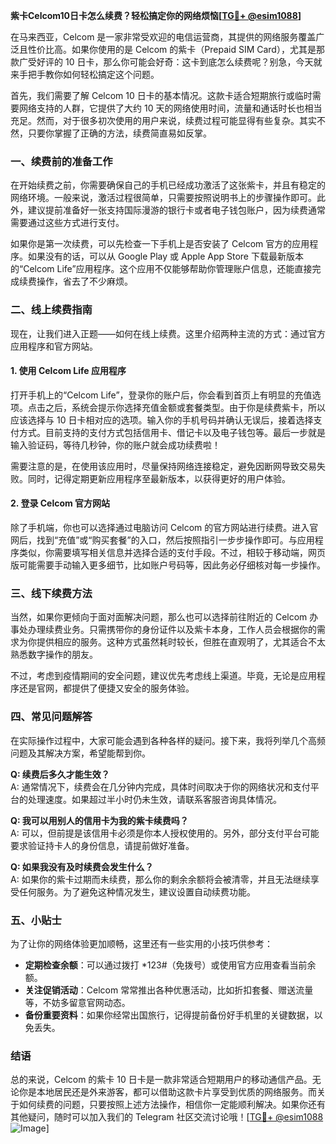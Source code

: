 **紫卡Celcom10日卡怎么续费？轻松搞定你的网络烦恼[[TG💪+ @esim1088](https://t.me/s/esim1088)]**

在马来西亚，Celcom 是一家非常受欢迎的电信运营商，其提供的网络服务覆盖广泛且性价比高。如果你使用的是 Celcom 的紫卡（Prepaid SIM Card），尤其是那款广受好评的 10 日卡，那么你可能会好奇：这卡到底怎么续费呢？别急，今天就来手把手教你如何轻松搞定这个问题。

首先，我们需要了解 Celcom 10 日卡的基本情况。这款卡适合短期旅行或临时需要网络支持的人群，它提供了大约 10 天的网络使用时间，流量和通话时长也相当充足。然而，对于很多初次使用的用户来说，续费过程可能显得有些复杂。其实不然，只要你掌握了正确的方法，续费简直易如反掌。

### **一、续费前的准备工作**

在开始续费之前，你需要确保自己的手机已经成功激活了这张紫卡，并且有稳定的网络环境。一般来说，激活过程很简单，只需要按照说明书上的步骤操作即可。此外，建议提前准备好一张支持国际漫游的银行卡或者电子钱包账户，因为续费通常需要通过这些方式进行支付。

如果你是第一次续费，可以先检查一下手机上是否安装了 Celcom 官方的应用程序。如果没有的话，可以从 Google Play 或 Apple App Store 下载最新版本的“Celcom Life”应用程序。这个应用不仅能够帮助你管理账户信息，还能直接完成续费操作，省去了不少麻烦。

### **二、线上续费指南**

现在，让我们进入正题——如何在线上续费。这里介绍两种主流的方式：通过官方应用程序和官方网站。

#### **1. 使用 Celcom Life 应用程序**

打开手机上的“Celcom Life”，登录你的账户后，你会看到首页上有明显的充值选项。点击之后，系统会提示你选择充值金额或套餐类型。由于你是续费紫卡，所以应该选择与 10 日卡相对应的选项。输入你的手机号码并确认无误后，接着选择支付方式。目前支持的支付方式包括信用卡、借记卡以及电子钱包等。最后一步就是输入验证码，等待几秒钟，你的账户就会成功续费啦！

需要注意的是，在使用该应用时，尽量保持网络连接稳定，避免因断网导致交易失败。同时，记得定期更新应用程序至最新版本，以获得更好的用户体验。

#### **2. 登录 Celcom 官方网站**

除了手机端，你也可以选择通过电脑访问 Celcom 的官方网站进行续费。进入官网后，找到“充值”或“购买套餐”的入口，然后按照指引一步步操作即可。与应用程序类似，你需要填写相关信息并选择合适的支付手段。不过，相较于移动端，网页版可能需要手动输入更多细节，比如账户号码等，因此务必仔细核对每一步操作。

### **三、线下续费方法**

当然，如果你更倾向于面对面解决问题，那么也可以选择前往附近的 Celcom 办事处办理续费业务。只需携带你的身份证件以及紫卡本身，工作人员会根据你的需求为你提供相应的服务。这种方式虽然耗时较长，但胜在直观明了，尤其适合不太熟悉数字操作的朋友。

不过，考虑到疫情期间的安全问题，建议优先考虑线上渠道。毕竟，无论是应用程序还是官网，都提供了便捷又安全的服务体验。

### **四、常见问题解答**

在实际操作过程中，大家可能会遇到各种各样的疑问。接下来，我将列举几个高频问题及其解决方案，希望能帮到你。

**Q: 续费后多久才能生效？**  
A: 通常情况下，续费会在几分钟内完成，具体时间取决于你的网络状况和支付平台的处理速度。如果超过半小时仍未生效，请联系客服咨询具体情况。

**Q: 我可以用别人的信用卡为我的紫卡续费吗？**  
A: 可以，但前提是该信用卡必须是你本人授权使用的。另外，部分支付平台可能要求验证持卡人的身份信息，请提前做好准备。

**Q: 如果我没有及时续费会发生什么？**  
A: 如果你的紫卡过期而未续费，那么你的剩余余额将会被清零，并且无法继续享受任何服务。为了避免这种情况发生，建议设置自动续费功能。

### **五、小贴士**

为了让你的网络体验更加顺畅，这里还有一些实用的小技巧供参考：

- **定期检查余额**：可以通过拨打 *123#（免拨号）或使用官方应用查看当前余额。
- **关注促销活动**：Celcom 常常推出各种优惠活动，比如折扣套餐、赠送流量等，不妨多留意官网动态。
- **备份重要资料**：如果你经常出国旅行，记得提前备份好手机里的关键数据，以免丢失。

### **结语**

总的来说，Celcom 的紫卡 10 日卡是一款非常适合短期用户的移动通信产品。无论你是本地居民还是外来游客，都可以借助这款卡片享受到优质的网络服务。而关于如何续费的问题，只要按照上述方法操作，相信你一定能顺利解决。如果你还有其他疑问，随时可以加入我们的 Telegram 社区交流讨论哦！[[TG💪+ @esim1088](https://t.me/s/esim1088) ![Image](https://i.postimg.cc/4NQfJmqS/Snipaste-2025-05-13-00-14-12.png)]